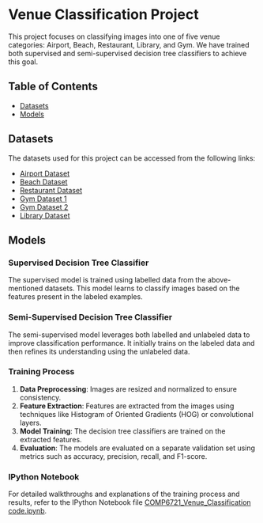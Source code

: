 # Venue Classification Project

This project focuses on classifying images into one of five venue categories: Airport, Beach, Restaurant, Library, and Gym. We have trained both supervised and semi-supervised decision tree classifiers to achieve this goal.

## Table of Contents
- [Datasets](#datasets)
- [Models](#models)

## Datasets
The datasets used for this project can be accessed from the following links:
- [Airport Dataset](https://images.cv/dataset/airport-inside-image-classification-dataset)
- [Beach Dataset](https://images.cv/dataset/beach-image-classification-dataset)
- [Restaurant Dataset](https://images.cv/dataset/restaurant-image-classification-dataset)
- [Gym Dataset 1](https://images.cv/dataset/gym-image-classification-dataset)
- [Gym Dataset 2](https://www.kaggle.com/datasets/hasyimabdillah/workoutexercises-images)
- [Library Dataset](https://images.cv/dataset/library-image-classification-dataset)

## Models
### Supervised Decision Tree Classifier
The supervised model is trained using labelled data from the above-mentioned datasets. This model learns to classify images based on the features present in the labeled examples.

### Semi-Supervised Decision Tree Classifier
The semi-supervised model leverages both labelled and unlabeled data to improve classification performance. It initially trains on the labeled data and then refines its understanding using the unlabeled data.

### Training Process
1. **Data Preprocessing**: Images are resized and normalized to ensure consistency.
2. **Feature Extraction**: Features are extracted from the images using techniques like Histogram of Oriented Gradients (HOG) or convolutional layers.
3. **Model Training**: The decision tree classifiers are trained on the extracted features.
4. **Evaluation**: The models are evaluated on a separate validation set using metrics such as accuracy, precision, recall, and F1-score.

### IPython Notebook
For detailed walkthroughs and explanations of the training process and results, refer to the IPython Notebook file [COMP6721_Venue_Classification code.ipynb](COMP6721_Venue_Classification%20code.ipynb).
